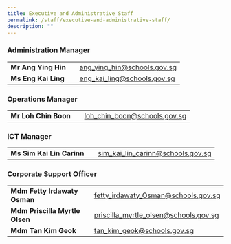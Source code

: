 ```yaml
---
title: Executive and Administrative Staff
permalink: /staff/executive-and-administrative-staff/
description: ""
---
```

### Administration Manager

| |  |  | 
| -------- | -------- | -------- |
| **Mr Ang Ying Hin** |    | <a href="ang_ying_hin@schools.gov.sg">ang_ying_hin@schools.gov.sg</a>     |
| **Ms Eng Kai Ling** |   | <a href="eng_kai_ling@schools.gov.sg">eng_kai_ling@schools.gov.sg</a>     |


### Operations Manager

| |  |  | 
| -------- | -------- | -------- |
| **Mr Loh Chin Boon** |   | <a href="loh_chin_boon@schools.gov.sg">loh_chin_boon@schools.gov.sg</a> |

### ICT Manager

|  |  |  |
| -------- | -------- | -------- |
| **Ms Sim Kai Lin Carinn**    |     | <a href="sim_kai_lin_carinn@schools.gov.sg">sim_kai_lin_carinn@schools.gov.sg</a>     |


### Corporate Support Officer

| |  |  | 
| -------- | -------- | -------- |
| **Mdm Fetty Irdawaty Osman** |   | <a href="fetty_irdawaty_Osman@schools.gov.sg">fetty_irdawaty_Osman@schools.gov.sg</a>     |
| **Mdm Priscilla Myrtle Olsen** |   | <a href="priscilla_myrtle_olsen@schools.gov.sg">priscilla_myrtle_olsen@schools.gov.sg</a>     |
| **Mdm Tan Kim Geok** |   | <a href="tan_kim_geok@schools.gov.sg">tan_kim_geok@schools.gov.sg</a>     |